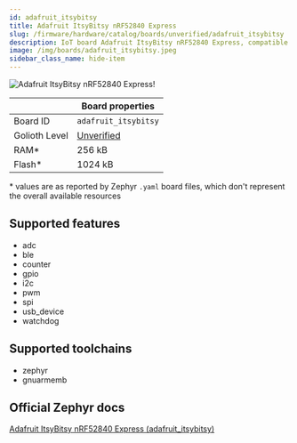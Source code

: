 ```yaml
---
id: adafruit_itsybitsy
title: Adafruit ItsyBitsy nRF52840 Express
slug: /firmware/hardware/catalog/boards/unverified/adafruit_itsybitsy
description: IoT board Adafruit ItsyBitsy nRF52840 Express, compatible with Golioth at unverified level.
image: /img/boards/adafruit_itsybitsy.jpeg
sidebar_class_name: hide-item
---
```


[//]: # (This is an auto-generated file, do not edit! Changes to it will be lost upon re-generation)

![Adafruit ItsyBitsy nRF52840 Express!](/img/boards/adafruit_itsybitsy.jpeg "Adafruit ItsyBitsy nRF52840 Express")

|                | Board properties     |
| -------------  | -------------------- |
| Board ID       | `adafruit_itsybitsy` |
| Golioth Level  | [Unverified](/firmware/hardware#unverified-boards) |
| RAM*           | 256 kB |
| Flash*         | 1024 kB |

\* values are as reported by Zephyr `.yaml` board files, which don't represent the overall available resources



## Supported features

* adc
* ble
* counter
* gpio
* i2c
* pwm
* spi
* usb_device
* watchdog

## Supported toolchains

* zephyr
* gnuarmemb

## Official Zephyr docs

[Adafruit ItsyBitsy nRF52840 Express (adafruit_itsybitsy)](https://docs.zephyrproject.org/latest/boards/adafruit/itsybitsy/doc/index.html)
